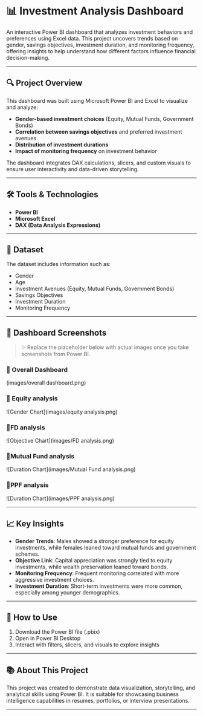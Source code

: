 # 📊 Investment Analysis Dashboard

An interactive Power BI dashboard that analyzes investment behaviors and preferences using Excel data. This project uncovers trends based on gender, savings objectives, investment duration, and monitoring frequency, offering insights to help understand how different factors influence financial decision-making.

---

## 🔍 Project Overview

This dashboard was built using Microsoft Power BI and Excel to visualize and analyze:

- **Gender-based investment choices** (Equity, Mutual Funds, Government Bonds)
- **Correlation between savings objectives** and preferred investment avenues
- **Distribution of investment durations**
- **Impact of monitoring frequency** on investment behavior

The dashboard integrates DAX calculations, slicers, and custom visuals to ensure user interactivity and data-driven storytelling.

---

## 🛠️ Tools & Technologies

- **Power BI**
- **Microsoft Excel**
- **DAX (Data Analysis Expressions)**

---

## 📁 Dataset

The dataset includes information such as:

- Gender
- Age
- Investment Avenues (Equity, Mutual Funds, Government Bonds)
- Savings Objectives
- Investment Duration
- Monitoring Frequency

---

## 📸 Dashboard Screenshots

> ✨ Replace the placeholder below with actual images once you take screenshots from Power BI.

### 🔹 Overall Dashboard  
(images/overall dashboard.png)

### 🔹 Equity analysis
![Gender Chart](images/equity analysis.png)

### 🔹FD analysis  
![Objective Chart](images/FD analysis.png)

### 🔹Mutual Fund analysis  
![Duration Chart](images/Mutual Fund analysis.png)

### 🔹PPF analysis  
![Duration Chart](images/PPF analysis.png)

---

## 📈 Key Insights

- **Gender Trends**: Males showed a stronger preference for equity investments, while females leaned toward mutual funds and government schemes.
- **Objective Link**: Capital appreciation was strongly tied to equity investments, while wealth preservation leaned toward bonds.
- **Monitoring Frequency**: Frequent monitoring correlated with more aggressive investment choices.
- **Investment Duration**: Short-term investments were more common, especially among younger demographics.

---

## 🚀 How to Use

1. Download the Power BI file (.pbix)
2. Open in Power BI Desktop
3. Interact with filters, slicers, and visuals to explore insights

---

## 📚 About This Project

This project was created to demonstrate data visualization, storytelling, and analytical skills using Power BI. It is suitable for showcasing business intelligence capabilities in resumes, portfolios, or interview presentations.

---
